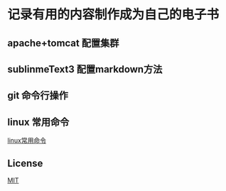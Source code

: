 # 记录有用的内容制作成为自己的电子书
## apache+tomcat 配置集群
## sublinmeText3 配置markdown方法
## git 命令行操作
## linux 常用命令 
[linux常用命令](linux常用命令/README.md)
## License   
[MIT](LICENSE)
